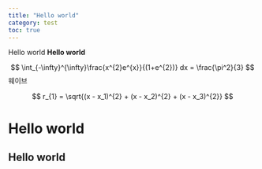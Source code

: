 ```yaml
---
title: "Hello world"
category: test
toc: true
---
```


Hello world
**Hello world**

$$
\int_{-\infty}^{\infty}\frac{x^{2}e^{x}}{(1+e^{2})} dx = \frac{\pi^2}{3}
$$
웨이브

$$
r_{1} = \sqrt{(x - x_1)^{2} + (x - x_2)^{2} + (x - x_3)^{2}}
$$
# Hello world
## Hello world

